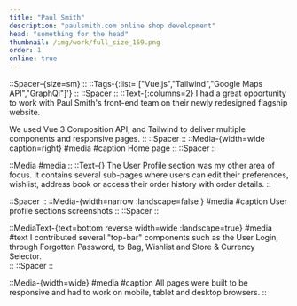 ```yaml
---
title: "Paul Smith"
description: "paulsmith.com online shop development"
head: "something for the head"
thumbnail: /img/work/full_size_169.png
order: 1
online: true
---
```

::Spacer-{size=sm}
::
::Tags-{:list='["Vue.js","Tailwind","Google Maps API","GraphQl"]'}
::
::Spacer
::
::Text-{:columns=2}
I had a great opportunity to work with Paul Smith's front-end team on their newly redesigned flagship website. 

We used Vue 3 Composition API, and Tailwind to deliver multiple components and responsive pages. 
::
::Spacer
::
::Media-{width=wide caption=right}
#media
<display alt="project image" src="/img/work/ps/homepage.png" :src-width=1535 :src-height=864> </display>
#caption
Home page
::
::Spacer
::

::Media
#media
<display alt="project image" src="/img/work/ps/user-profile.png" :src-width=1152 :src-height=633>
::
::Text-{}
The User Profile section was my other area of focus. 
It contains several sub-pages where users can edit their preferences, wishlist, address book or access their order history with order details. 
::

::Spacer
::
::Media-{width=narrow :landscape=false }
#media
<display alt="project image" src="/img/work/ps/wishlist-up.png" :src-width="768" :src-height="541"> </display>
<display alt="project image" src="/img/work/ps/address-book.png" :src-width="768" :src-height="558"> </display>
<display alt="project image" src="/img/work/ps/orders.png" :src-width="768" :src-height="641"> </display>
<display alt="project image" src="/img/work/ps/newsletter.png" :src-width="768" :src-height="564"> </display>
#caption
User profile sections screenshots
::
::Spacer
::

::MediaText-{text=bottom reverse width=wide :landscape=true} 
#media
<display alt="project image" src="/img/work/ps/whishlist.png" :src-width=576 :src-height=324> </display>
<display alt="project image" src="/img/work/ps/bag.png" :src-width=576 :src-height=324> </display>
#text
I contributed several "top-bar" components such as the User Login, through Forgotten Password, to Bag, Wishlist and Store & Currency Selector.  
::
::Spacer
::

::Media-{width=wide}
#media
<mobile src="/img/work/ps/screencapture-127-0-0-1-8000-uk-customer-account-2022-02-25-17_28_11.png" class="w-[320px]"> </mobile>
<mobile src="/img/work/ps/screencapture-127-0-0-1-8000-uk-customer-wishlist-2022-02-25-17_31_47.png" class="w-[320px]"> </mobile>
<mobile src="/img/work/ps/screencapture-127-0-0-1-8000-uk-customer-orders-1001078968-2022-02-25-17_31_34.png" class="w-[320px]"> </mobile>
<mobile src="/img/work/ps/screencapture-127-0-0-1-8000-uk-customer-newsletter-2022-02-25-17_35_02.png" class="w-[320px]"> </mobile>
#caption 
All pages were built to be responsive and had to work on mobile, tablet and desktop browsers. 
::



